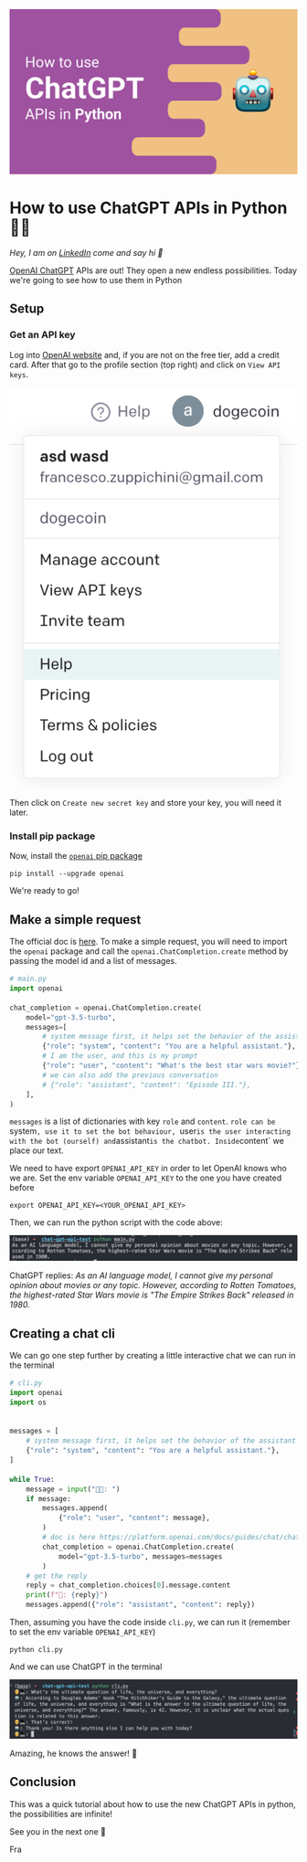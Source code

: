![alt](images/header.png)

# How to use ChatGPT APIs in Python 🤖🐍

*Hey, I am on [LinkedIn](https://www.linkedin.com/in/francesco-saverio-zuppichini-94659a150/) come and say hi 👋*

[OpenAI ChatGPT](https://openai.com/blog/chatgpt) APIs are out! They open a new endless possibilities. Today we're going to see how to use them in Python

## Setup

### Get an API key

Log into [OpenAI website](https://openai.com/) and, if you are not on the free tier, add a credit card. 
After that go to the profile section (top right) and click on `View API keys`.

![alt](images/profile_0.png)

 Then click on `Create new secret key` and store your key, you will need it later.

### Install pip package

Now, install the [`openai` pip package](https://github.com/openai/openai-python) 

```
pip install --upgrade openai
```

We're ready to go!

## Make a simple request

The official doc is [here](https://platform.openai.com/docs/guides/chat?utm_medium=email&_hsmi=248334739&utm_content=248334739&utm_source=hs_email). To make a simple request, you will need to import the `openai` package and call the `openai.ChatCompletion.create` method by passing the model id and a list of messages.

```python
# main.py
import openai

chat_completion = openai.ChatCompletion.create(
    model="gpt-3.5-turbo",
    messages=[
        # system message first, it helps set the behavior of the assistant
        {"role": "system", "content": "You are a helpful assistant."},
        # I am the user, and this is my prompt
        {"role": "user", "content": "What's the best star wars movie?"},
        # we can also add the previous conversation
        # {"role": "assistant", "content": "Episode III."},
    ],
)
```

`messages` is a list of dictionaries with key `role` and `content`. `role can be `system`, use it to set the bot behaviour, `user` is the user interacting with the bot (ourself) and `assistant` is the chatbot. Inside `content` we place our text.

We need to have export `OPENAI_API_KEY` in order to let OpenAI knows who we are. Set the env variable `OPENAI_API_KEY` to the one you have created before

```
export OPENAI_API_KEY=<YOUR_OPENAI_API_KEY>
```

Then, we can run the python script with the code above:

![alt](images/main.png)

ChatGPT replies: *As an AI language model, I cannot give my personal opinion about movies or any topic. However, according to Rotten Tomatoes, the highest-rated Star Wars movie is "The Empire Strikes Back" released in 1980.*

## Creating a chat cli

We can go one step further by creating a little interactive chat we can run in the terminal

```python
# cli.py
import openai
import os


messages = [
    # system message first, it helps set the behavior of the assistant
    {"role": "system", "content": "You are a helpful assistant."},
]

while True:
    message = input("👨‍💻: ")
    if message:
        messages.append(
            {"role": "user", "content": message},
        )
        # doc is here https://platform.openai.com/docs/guides/chat/chat-vs-completions?utm_medium=email&_hsmi=248334739&utm_content=248334739&utm_source=hs_email
        chat_completion = openai.ChatCompletion.create(
            model="gpt-3.5-turbo", messages=messages
        )
    # get the reply
    reply = chat_completion.choices[0].message.content
    print(f"🤖: {reply}")
    messages.append({"role": "assistant", "content": reply})
```

Then, assuming you have the code inside `cli.py`, we can run it (remember to set the env variable `OPENAI_API_KEY`) 

```
python cli.py
```

And we can use ChatGPT in the terminal 

![alt](images/cli.png)

Amazing, he knows the answer! 🎉

## Conclusion

This was a quick tutorial about how to use the new ChatGPT APIs in python, the possibilities are infinite!

See you in the next one 🚀

Fra